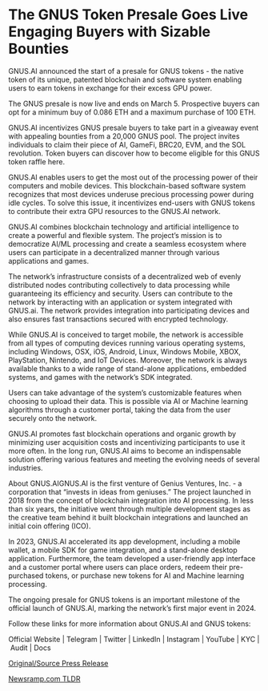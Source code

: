 # The GNUS Token Presale Goes Live Engaging Buyers with Sizable Bounties

GNUS.AI announced the start of a presale for GNUS tokens - the native token of its unique, patented blockchain and software system enabling users to earn tokens in exchange for their excess GPU power.

The GNUS presale is now live and ends on March 5. Prospective buyers can opt for a minimum buy of 0.086 ETH and a maximum purchase of 100 ETH.

GNUS.AI incentivizes GNUS presale buyers to take part in a giveaway event with appealing bounties from a 20,000 GNUS pool. The project invites individuals to claim their piece of AI, GameFi, BRC20, EVM, and the SOL revolution. Token buyers can discover how to become eligible for this GNUS token raffle here.

GNUS.AI enables users to get the most out of the processing power of their computers and mobile devices. This blockchain-based software system recognizes that most devices underuse precious processing power during idle cycles. To solve this issue, it incentivizes end-users with GNUS tokens to contribute their extra GPU resources to the GNUS.AI network.

GNUS.AI combines blockchain technology and artificial intelligence to create a powerful and flexible system. The project’s mission is to democratize AI/ML processing and create a seamless ecosystem where users can participate in a decentralized manner through various applications and games.

The network’s infrastructure consists of a decentralized web of evenly distributed nodes contributing collectively to data processing while guaranteeing its efficiency and security. Users can contribute to the network by interacting with an application or system integrated with GNUS.ai. The network provides integration into participating devices and also ensures fast transactions secured with encrypted technology.

While GNUS.AI is conceived to target mobile, the network is accessible from all types of computing devices running various operating systems, including Windows, OSX, iOS, Android, Linux, Windows Mobile, XBOX, PlayStation, Nintendo, and IoT Devices. Moreover, the network is always available thanks to a wide range of stand-alone applications, embedded systems, and games with the network’s SDK integrated.

Users can take advantage of the system’s customizable features when choosing to upload their data. This is possible via AI or Machine learning algorithms through a customer portal, taking the data from the user securely onto the network.

GNUS.AI promotes fast blockchain operations and organic growth by minimizing user acquisition costs and incentivizing participants to use it more often. In the long run, GNUS.AI aims to become an indispensable solution offering various features and meeting the evolving needs of several industries.

About GNUS.AIGNUS.AI is the first venture of Genius Ventures, Inc. - a corporation that “invests in ideas from geniuses.” The project launched in 2018 from the concept of blockchain integration into AI processing. In less than six years, the initiative went through multiple development stages as the creative team behind it built blockchain integrations and launched an initial coin offering (ICO).

In 2023, GNUS.AI accelerated its app development, including a mobile wallet, a mobile SDK for game integration, and a stand-alone desktop application. Furthermore, the team developed a user-friendly app interface and a customer portal where users can place orders, redeem their pre-purchased tokens, or purchase new tokens for AI and Machine learning processing.

The ongoing presale for GNUS tokens is an important milestone of the official launch of GNUS.AI, marking the network’s first major event in 2024.

Follow these links for more information about GNUS.AI and GNUS tokens:

Official Website | Telegram | Twitter | LinkedIn | Instagram | YouTube | KYC | Audit | Docs 

[Original/Source Press Release](https://blockchainwire.io/press-release/the-gnus-token-presale-goes-live-engaging-buyers-with-sizable-bounties) 

[Newsramp.com TLDR](https://newsramp.com/None) 